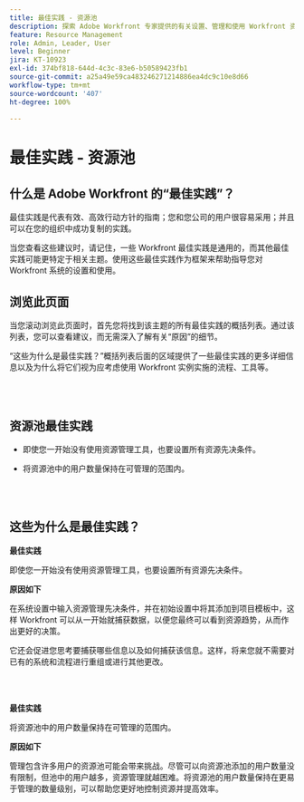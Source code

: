 ```yaml
---
title: 最佳实践 - 资源池
description: 探索 Adobe Workfront 专家提供的有关设置、管理和使用 Workfront 资源池的最佳实践建议。
feature: Resource Management
role: Admin, Leader, User
level: Beginner
jira: KT-10923
exl-id: 374bf818-644d-4c3c-83e6-b50589423fb1
source-git-commit: a25a49e59ca483246271214886ea4dc9c10e8d66
workflow-type: tm+mt
source-wordcount: '407'
ht-degree: 100%

---
```


# 最佳实践 - 资源池

## 什么是 Adobe Workfront 的“最佳实践”？

最佳实践是代表有效、高效行动方针的指南；您和您公司的用户很容易采用；并且可以在您的组织中成功复制的实践。

当您查看这些建议时，请记住，一些 Workfront 最佳实践是通用的，而其他最佳实践可能更特定于相关主题。使用这些最佳实践作为框架来帮助指导您对 Workfront 系统的设置和使用。

## 浏览此页面

当您滚动浏览此页面时，首先您将找到该主题的所有最佳实践的概括列表。通过该列表，您可以查看建议，而无需深入了解有关“原因”的细节。

“这些为什么是最佳实践？”概括列表后面的区域提供了一些最佳实践的更多详细信息以及为什么将它们视为应考虑使用 Workfront 实例实施的流程、工具等。

</br>
</br>

## 资源池最佳实践

* 即使您一开始没有使用资源管理工具，也要设置所有资源先决条件。

* 将资源池中的用户数量保持在可管理的范围内。

</br>
</br>

## 这些为什么是最佳实践？

**最佳实践**

即使您一开始没有使用资源管理工具，也要设置所有资源先决条件。

**原因如下**

在系统设置中输入资源管理先决条件，并在初始设置中将其添加到项目模板中，这样 Workfront 可以从一开始就捕获数据，以便您最终可以看到资源趋势，从而作出更好的决策。

它还会促进您思考要捕获哪些信息以及如何捕获该信息。这样，将来您就不需要对已有的系统和流程进行重组或进行其他更改。

</br>
</br>

**最佳实践**

将资源池中的用户数量保持在可管理的范围内。

**原因如下**

管理包含许多用户的资源池可能会带来挑战。尽管可以向资源池添加的用户数量没有限制，但池中的用户越多，资源管理就越困难。将资源池的用户数量保持在更易于管理的数量级别，可以帮助您更好地控制资源并提高效率。
